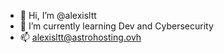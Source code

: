 - 👋 Hi, I’m @alexisltt
- 🌱 I’m currently learning Dev and Cybersecurity
- 📫 alexisltt@astrohosting.ovh
